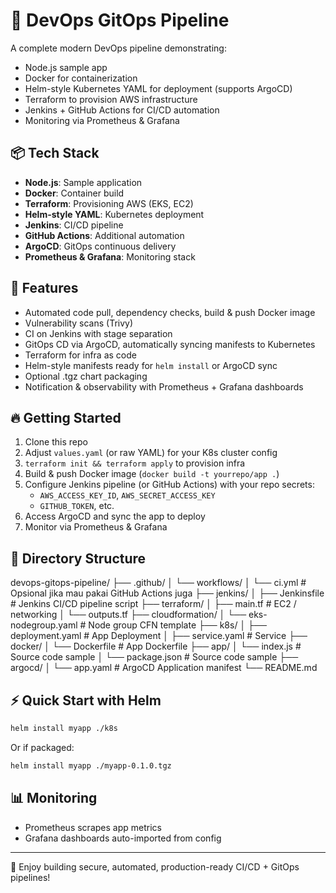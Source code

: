# 🚀 DevOps GitOps Pipeline

A complete modern DevOps pipeline demonstrating:
- Node.js sample app
- Docker for containerization
- Helm-style Kubernetes YAML for deployment (supports ArgoCD)
- Terraform to provision AWS infrastructure
- Jenkins + GitHub Actions for CI/CD automation
- Monitoring via Prometheus & Grafana

## 📦 Tech Stack
- **Node.js**: Sample application
- **Docker**: Container build
- **Terraform**: Provisioning AWS (EKS, EC2)
- **Helm-style YAML**: Kubernetes deployment
- **Jenkins**: CI/CD pipeline
- **GitHub Actions**: Additional automation
- **ArgoCD**: GitOps continuous delivery
- **Prometheus & Grafana**: Monitoring stack

## 🚀 Features
- Automated code pull, dependency checks, build & push Docker image
- Vulnerability scans (Trivy)
- CI on Jenkins with stage separation
- GitOps CD via ArgoCD, automatically syncing manifests to Kubernetes
- Terraform for infra as code
- Helm-style manifests ready for `helm install` or ArgoCD sync
- Optional .tgz chart packaging
- Notification & observability with Prometheus + Grafana dashboards

## 🔥 Getting Started
1. Clone this repo
2. Adjust `values.yaml` (or raw YAML) for your K8s cluster config
3. `terraform init && terraform apply` to provision infra
4. Build & push Docker image (`docker build -t yourrepo/app .`)
5. Configure Jenkins pipeline (or GitHub Actions) with your repo secrets:
   - `AWS_ACCESS_KEY_ID`, `AWS_SECRET_ACCESS_KEY`
   - `GITHUB_TOKEN`, etc.
6. Access ArgoCD and sync the app to deploy
7. Monitor via Prometheus & Grafana

## 📂 Directory Structure

devops-gitops-pipeline/
├── .github/
│   └── workflows/
│       └── ci.yml              # Opsional jika mau pakai GitHub Actions juga
├── jenkins/
│   ├── Jenkinsfile             # Jenkins CI/CD pipeline script
├── terraform/
│   ├── main.tf                 # EC2 / networking
│   └── outputs.tf
├── cloudformation/
│   └── eks-nodegroup.yaml      # Node group CFN template
├── k8s/
│   ├── deployment.yaml         # App Deployment
│   ├── service.yaml            # Service
├── docker/
│   └── Dockerfile              # App Dockerfile
├── app/
│   └── index.js                # Source code sample
│   └── package.json            # Source code sample
├── argocd/
│   └── app.yaml                # ArgoCD Application manifest
└── README.md

## ⚡ Quick Start with Helm
```bash
helm install myapp ./k8s
```
Or if packaged:
```bash
helm install myapp ./myapp-0.1.0.tgz
```

## 📊 Monitoring
- Prometheus scrapes app metrics
- Grafana dashboards auto-imported from config

---

🎉 Enjoy building secure, automated, production-ready CI/CD + GitOps pipelines!
